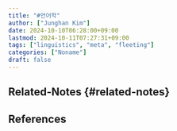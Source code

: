 ```yaml
---
title: "#언어학"
author: ["Junghan Kim"]
date: 2024-10-10T06:28:00+09:00
lastmod: 2024-10-11T07:27:31+09:00
tags: ["linguistics", "meta", "fleeting"]
categories: ["Noname"]
draft: false
---
```


<!--more-->


## Related-Notes {#related-notes}

## References

<style>.csl-entry{text-indent: -1.5em; margin-left: 1.5em;}</style><div class="csl-bib-body">
</div>
